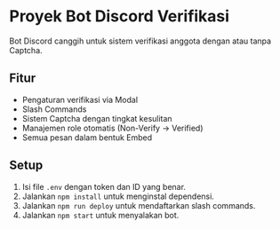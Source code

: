# Proyek Bot Discord Verifikasi

Bot Discord canggih untuk sistem verifikasi anggota dengan atau tanpa Captcha.

## Fitur
- Pengaturan verifikasi via Modal
- Slash Commands
- Sistem Captcha dengan tingkat kesulitan
- Manajemen role otomatis (Non-Verify -> Verified)
- Semua pesan dalam bentuk Embed

## Setup
1. Isi file `.env` dengan token dan ID yang benar.
2. Jalankan `npm install` untuk menginstal dependensi.
3. Jalankan `npm run deploy` untuk mendaftarkan slash commands.
4. Jalankan `npm start` untuk menyalakan bot.
